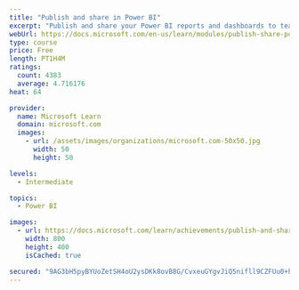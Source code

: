 ```yaml
---
title: "Publish and share in Power BI"
excerpt: "Publish and share your Power BI reports and dashboards to teammates in your organization or to everyone on the web."
webUrl: https://docs.microsoft.com/en-us/learn/modules/publish-share-power-bi/
type: course
price: Free
length: PT1H4M
ratings:
  count: 4383
  average: 4.716176
heat: 64

provider:
  name: Microsoft Learn
  domain: microsoft.com
  images:
    - url: /assets/images/organizations/microsoft.com-50x50.jpg
      width: 50
      height: 50

levels:
  - Intermediate

topics:
  - Power BI

images:
  - url: https://docs.microsoft.com/learn/achievements/publish-and-share-with-power-bi-desktop-social.png
    width: 800
    height: 400
    isCached: true

secured: "9AG3bH5pyBYUoZetSH4oU2ysDKk8ovB8G/CvxeuGYgvJiQ5nifll9CZFUu0+hpJQ+Opg50L1nKTWsSrWJOf9ND2Ev7m4E5sDqe1845lwMJyJZKcR7+0mL2cWr356hNFnQND6tMDs1TlZ+QqXwDjLpcP32bFz7RZNb3j1LBvrd3G9y2N34SCSb2Cfqcjt4q42KNGt6ak607PSrNNwQtDWTDPELCDLoWr43B/Qu47Yg28+4KCJC3Czcx0QDCeBw66sCMKQ1VvvpsmBlPp5FJq1DSfLaQCROdnoOrDwD53VNlBPPg0OD3I5Yk2F2OxomUM9ffbucwih0ZkXKGu50tdTsDVVwzLjT2RuMRZPNwhY+0LO4LcanoO8JTpnFuDuaEFF3VOLhuEsUusvKZg2eAe533jcyFQ1B9frNwKH7gT8RZM=;y+VdAo/mjG48asUYwV2vQw=="
---
```


